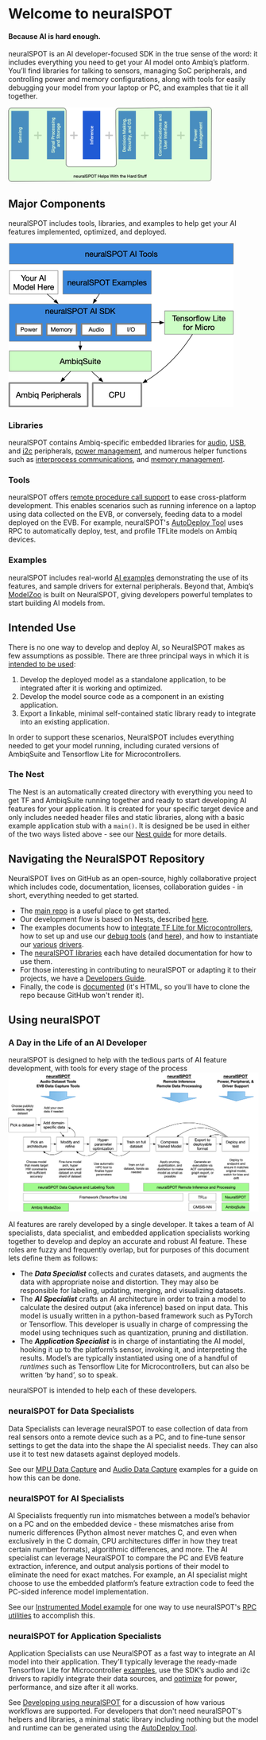 # Welcome to neuralSPOT
#### Because AI is hard enough.
neuralSPOT is an AI developer-focused SDK in the true sense of the word: it includes everything you need to get your AI model onto Ambiq’s platform. You’ll find libraries for talking to sensors, managing SoC peripherals, and controlling power and memory configurations, along with tools for easily debugging your model from your laptop or PC, and examples that tie it all together.

<img src="./images/image-20220927160935318.png" alt="you-are-here" style="zoom:40%;" />

## Major Components
neuralSPOT includes tools, libraries, and examples to help get your AI features implemented, optimized, and deployed.

<img src="./images/ns-layers.png" alt="neuralSPOT layers" style="zoom:50%;" />



### Libraries

neuralSPOT contains Ambiq-specific embedded libraries for [audio](https://github.com/AmbiqAI/neuralSPOT/tree/main/neuralspot/ns-audio), [USB](https://github.com/AmbiqAI/neuralSPOT/tree/main/neuralspot/ns-usb), and [i2c](https://github.com/AmbiqAI/neuralSPOT/tree/main/neuralspot/ns-i2c) peripherals, [power management](./optimizing_using_neuralspot.md), and numerous helper functions such as [interprocess communications](https://github.com/AmbiqAI/neuralSPOT/tree/main/neuralspot/ns-ipc), and [memory management](https://github.com/AmbiqAI/neuralSPOT/tree/main/neuralspot/ns-utils).

### Tools
neuralSPOT offers [remote procedure call support](https://github.com/AmbiqAI/neuralSPOT/tree/main/neuralspot/ns-rpc) to ease cross-platform development. This enables scenarios such as running inference on a laptop using data collected on the EVB, or conversely, feeding data to a model deployed on the EVB. For example, neuralSPOT's [AutoDeploy Tool](https://github.com/AmbiqAI/neuralSPOT/tree/main/tools) uses RPC to automatically deploy, test, and profile TFLite models on Ambiq devices.

### Examples
neuralSPOT includes real-world [AI examples](https://github.com/AmbiqAI/neuralSPOT/tree/main/examples) demonstrating the use of its features, and sample drivers for external peripherals. Beyond that, Ambiq’s [ModelZoo](https://github.com/AmbiqAI/neuralSPOT/blob/main/docs/Ambiq-ModelZoo.md) is built on NeuralSPOT, giving developers powerful templates to start building AI models from.

## Intended Use
There is no one way to develop and deploy AI, so NeuralSPOT makes as few assumptions as possible. There are three principal ways in which it is [intended to be used](./Developing_with_NeuralSPOT.md):
1. Develop the deployed model as a standalone application, to be integrated after it is working and optimized.
2. Develop the model source code as a component in an existing application.
3. Export a linkable, minimal self-contained static library ready to integrate into an existing application.

In order to support these scenarios, NeuralSPOT includes everything needed to get your model running, including curated versions of AmbiqSuite and Tensorflow Lite for Microcontrollers. 

### The Nest

The Nest is an automatically created directory with everything you need to get TF and AmbiqSuite running together and ready to start developing AI features for your application. It is created for your specific target device and only includes needed header files and static libraries, along with a basic example application stub with a `main()`. It is designed be be used in either of the two ways listed above - see our [Nest guide](./Developing_with_NeuralSPOT.md) for more details.

## Navigating the NeuralSPOT Repository
NeuralSPOT lives on GitHub as an open-source, highly collaborative project which includes code, documentation, licenses, collaboration guides - in short, everything needed to get started.

- The [main repo](https://github.com/AmbiqAI/neuralSPOT) is a useful place to get started.
- Our development flow is based on Nests, described [here](./Developing_with_NeuralSPOT.md).
- The examples documents how to [integrate TF Lite for Microcontrollers](https://github.com/AmbiqAI/neuralSPOT/tree/main/examples/basic_tf_stub), how to set up and use our [debug tools](https://github.com/AmbiqAI/neuralSPOT/blob/main/examples/rpc_client_example/rpc-client.md) (and [here](https://github.com/AmbiqAI/neuralSPOT/tree/main/examples/rpc_server_example)), and how to instantiate our [various](https://github.com/AmbiqAI/neuralSPOT/tree/main/examples/s2i) [drivers](https://github.com/AmbiqAI/neuralSPOT/blob/main/examples/har/har.md).
- The [neuralSPOT libraries](https://github.com/AmbiqAI/neuralSPOT/tree/main/neuralspot) each have detailed documentation for how to use them.
- For those interesting in contributing to neuralSPOT or adapting it to their projects, we have a [Developers Guide](https://github.com/AmbiqAI/neuralSPOT/blob/main/docs/developer_guide.md).
- Finally, the code is [documented](https://github.com/AmbiqAI/neuralSPOT/blob/main/docs/docs/html/index.html) (it's HTML, so you'll have to clone the repo because GitHub won't render it).

## Using neuralSPOT
### A Day in the Life of an AI Developer
neuralSPOT is designed to help with the tedious parts of AI feature development, with tools for every stage of the process
![develop-flow](./images/ai-dev-flow.png)

AI features are rarely developed by a single developer. It takes a team of AI specialists, data specialist, and embedded application specialists working together to develop and deploy an accurate and robust AI feature. These roles are fuzzy and frequently overlap, but for purposes of this document lets define them as follows:

- The **_Data Specialist_** collects and curates datasets, and augments the data with appropriate noise and distortion. They may also be responsible for labeling, updating, merging, and visualizing datasets.
- The **_AI Specialist_** crafts an AI architecture in order to train a model to calculate the desired output (aka inference) based on input data. This model is usually written in a python-based framework such as PyTorch or Tensorflow. This developer is usually in charge of compressing the model using techniques such as quantization, pruning and distillation.
- The **_Application Specialist_** is in charge of instantiating the AI model, hooking it up to the platform’s sensor, invoking it, and interpreting the results. Model’s are typically instantiated using one of a handful of _runtimes_ such as Tensorflow Lite for Microcontrollers, but can also be written ‘by hand’, so to speak.

neuralSPOT is intended to help each of these developers.

### neuralSPOT for Data Specialists

Data Specialists can leverage neuralSPOT to ease collection of data from real sensors onto a remote device such as a PC, and to fine-tune sensor settings to get the data into the shape the AI specialist needs. They can also use it to test new datasets against deployed models.

See our [MPU Data Capture](https://github.com/AmbiqAI/neuralSPOT/tree/main/examples/mpu_data_collection) and [Audio Data Capture](https://github.com/AmbiqAI/neuralSPOT/tree/main/examples/rpc_client_example) examples for a guide on how this can be done.

### neuralSPOT for AI Specialists

AI Specialists frequently run into mismatches between a model’s behavior on a PC and on the embedded device - these mismatches arise from numeric differences (Python almost never matches C, and even when exclusively in the C domain, CPU architectures differ in how they treat certain number formats), algorithmic differences, and more. The AI specialist can leverage NeuralSPOT to compare the PC and EVB feature extraction, inference, and output analysis portions of their model to eliminate the need for exact matches. For example, an AI specialist might choose to use the embedded platform’s feature extraction code to feed the PC-sided inference model implementation. 

See our [Instrumented Model example](https://github.com/AmbiqAI/neuralSPOT/tree/main/examples/tflm_validator) for one way to use neuralSPOT's [RPC utilities](https://github.com/AmbiqAI/neuralSPOT/tree/main/neuralspot/ns-rpc) to accomplish this.

### neuralSPOT for Application Specialists

Application Specialists can use NeuralSPOT as a fast way to integrate an AI model into their application. They’ll typically leverage the ready-made Tensorflow Lite for Microcontroller [examples](https://github.com/AmbiqAI/neuralSPOT/tree/main/examples/basic_tf_stub), use the SDK’s audio and i2c drivers to rapidly integrate their data sources, and [optimize](./optimizing_using_neuralspot.md) for power, performance, and size after it all works.

See [Developing using neuralSPOT](./Developing_with_NeuralSPOT.md) for a discussion of how various workflows are supported. For developers that don't need neuralSPOT's helpers and libraries, a minimal static library including nothing but the model and runtime can be generated using the [AutoDeploy Tool](https://github.com/AmbiqAI/neuralSPOT/tree/main/tools).